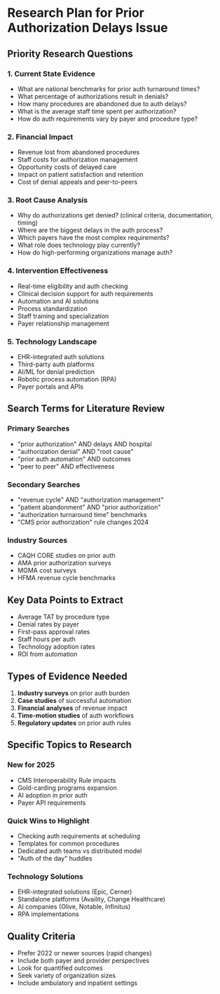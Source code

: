# Research Plan for Prior Authorization Delays Issue

## Priority Research Questions

### 1. Current State Evidence
- What are national benchmarks for prior auth turnaround times?
- What percentage of authorizations result in denials?
- How many procedures are abandoned due to auth delays?
- What is the average staff time spent per authorization?
- How do auth requirements vary by payer and procedure type?

### 2. Financial Impact
- Revenue lost from abandoned procedures
- Staff costs for authorization management
- Opportunity costs of delayed care
- Impact on patient satisfaction and retention
- Cost of denial appeals and peer-to-peers

### 3. Root Cause Analysis
- Why do authorizations get denied? (clinical criteria, documentation, timing)
- Where are the biggest delays in the auth process?
- Which payers have the most complex requirements?
- What role does technology play currently?
- How do high-performing organizations manage auth?

### 4. Intervention Effectiveness
- Real-time eligibility and auth checking
- Clinical decision support for auth requirements
- Automation and AI solutions
- Process standardization
- Staff training and specialization
- Payer relationship management

### 5. Technology Landscape
- EHR-integrated auth solutions
- Third-party auth platforms
- AI/ML for denial prediction
- Robotic process automation (RPA)
- Payer portals and APIs

## Search Terms for Literature Review

### Primary Searches
- "prior authorization" AND delays AND hospital
- "authorization denial" AND "root cause"
- "prior auth automation" AND outcomes
- "peer to peer" AND effectiveness

### Secondary Searches
- "revenue cycle" AND "authorization management"
- "patient abandonment" AND "prior authorization"
- "authorization turnaround time" benchmarks
- "CMS prior authorization" rule changes 2024

### Industry Sources
- CAQH CORE studies on prior auth
- AMA prior authorization surveys
- MGMA cost surveys
- HFMA revenue cycle benchmarks

## Key Data Points to Extract
- Average TAT by procedure type
- Denial rates by payer
- First-pass approval rates
- Staff hours per auth
- Technology adoption rates
- ROI from automation

## Types of Evidence Needed
1. **Industry surveys** on prior auth burden
2. **Case studies** of successful automation
3. **Financial analyses** of revenue impact
4. **Time-motion studies** of auth workflows
5. **Regulatory updates** on prior auth rules

## Specific Topics to Research

### New for 2025
- CMS Interoperability Rule impacts
- Gold-carding programs expansion
- AI adoption in prior auth
- Payer API requirements

### Quick Wins to Highlight
- Checking auth requirements at scheduling
- Templates for common procedures
- Dedicated auth teams vs distributed model
- "Auth of the day" huddles

### Technology Solutions
- EHR-integrated solutions (Epic, Cerner)
- Standalone platforms (Availity, Change Healthcare)
- AI companies (Olive, Notable, Infinitus)
- RPA implementations

## Quality Criteria
- Prefer 2022 or newer sources (rapid changes)
- Include both payer and provider perspectives
- Look for quantified outcomes
- Seek variety of organization sizes
- Include ambulatory and inpatient settings